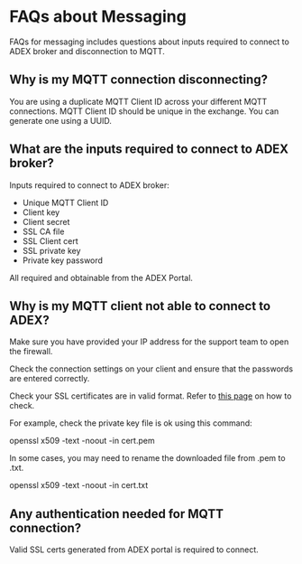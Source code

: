 # FAQs about Messaging

FAQs for messaging includes questions about inputs required to connect to ADEX broker and disconnection to MQTT. 

## Why is my MQTT connection disconnecting? 

You are using a duplicate MQTT Client ID across your different MQTT connections. MQTT Client ID should be unique in the exchange. You can generate one using a UUID.

## What are the inputs required to connect to ADEX broker?

Inputs required to connect to ADEX broker:

- Unique MQTT Client ID
- Client key
- Client secret
- SSL CA file
- SSL Client cert
- SSL private key
- Private key password

All required and obtainable from the ADEX Portal.

## Why is my MQTT client not able to connect to ADEX?

Make sure you have provided your IP address for the support team to open the firewall.

Check the connection settings on your client and ensure that the passwords are entered correctly.

Check your SSL certificates are in valid format. Refer to [this page](https://www.sslshopper.com/article-most-common-openssl-commands.html) on how to check.

For example, check the private key file is ok using this command:

openssl x509 -text -noout -in cert.pem

In some cases, you may need to rename the downloaded file from .pem to .txt.

openssl x509 -text -noout -in cert.txt

## Any authentication needed for MQTT connection?
  
Valid SSL certs generated from ADEX portal is required to connect.
  
  
  
 
